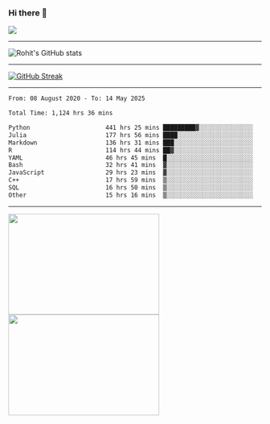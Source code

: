 ### Hi there 👋

 ![](https://komarev.com/ghpvc/?username=RohitRathore1&color=blueviolet)

<hr/>

![Rohit's GitHub stats](https://github-readme-stats.vercel.app/api?username=RohitRathore1&show_icons=true&theme=transparent)

<hr/>

[![GitHub Streak](http://github-readme-streak-stats.herokuapp.com?user=RohitRathore1&theme=dark&mode=weekly)](https://git.io/streak-stats)

<hr/>

<!--START_SECTION:waka-->

```txt
From: 08 August 2020 - To: 14 May 2025

Total Time: 1,124 hrs 36 mins

Python                     441 hrs 25 mins █████████▓░░░░░░░░░░░░░░░   39.25 %
Julia                      177 hrs 56 mins ████░░░░░░░░░░░░░░░░░░░░░   15.82 %
Markdown                   136 hrs 31 mins ███░░░░░░░░░░░░░░░░░░░░░░   12.14 %
R                          114 hrs 44 mins ██▓░░░░░░░░░░░░░░░░░░░░░░   10.20 %
YAML                       46 hrs 45 mins  █░░░░░░░░░░░░░░░░░░░░░░░░   04.16 %
Bash                       32 hrs 41 mins  ▓░░░░░░░░░░░░░░░░░░░░░░░░   02.91 %
JavaScript                 29 hrs 23 mins  ▓░░░░░░░░░░░░░░░░░░░░░░░░   02.61 %
C++                        17 hrs 59 mins  ▒░░░░░░░░░░░░░░░░░░░░░░░░   01.60 %
SQL                        16 hrs 50 mins  ▒░░░░░░░░░░░░░░░░░░░░░░░░   01.50 %
Other                      15 hrs 16 mins  ▒░░░░░░░░░░░░░░░░░░░░░░░░   01.36 %
```

<!--END_SECTION:waka-->

<hr/>

<p>
  <img src="https://wakatime.com/share/@TeAmp0is0N/3935ee43-08a3-493e-8b95-60c1f9204b15.svg" width="300" height="200">
  <img src="https://wakatime.com/share/@TeAmp0is0N/8717aacc-7340-44e0-abb1-987dc9823fcd.svg" width="300" height="200">
</p>




